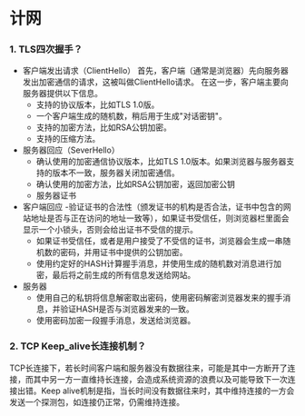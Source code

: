 # 计网
### 1. TLS四次握手？
- 客户端发出请求（ClientHello）
首先，客户端（通常是浏览器）先向服务器发出加密通信的请求，这被叫做ClientHello请求。
在这一步，客户端主要向服务器提供以下信息。
    - 支持的协议版本，比如TLS 1.0版。
    - 一个客户端生成的随机数，稍后用于生成"对话密钥"。
    - 支持的加密方法，比如RSA公钥加密。
    - 支持的压缩方法。
- 服务器回应（SeverHello）
    - 确认使用的加密通信协议版本，比如TLS 1.0版本。如果浏览器与服务器支持的版本不一致，服务器关闭加密通信。
    - 确认使用的加密方法，比如RSA公钥加密，返回加密公钥
    - 服务器证书
- 客户端回应
    -验证证书的合法性（颁发证书的机构是否合法，证书中包含的网站地址是否与正在访问的地址一致等），如果证书受信任，则浏览器栏里面会显示一个小锁头，否则会给出证书不受信的提示。
    - 如果证书受信任，或者是用户接受了不受信的证书，浏览器会生成一串随机数的密码，并用证书中提供的公钥加密。
    - 使用约定好的HASH计算握手消息，并使用生成的随机数对消息进行加密，最后将之前生成的所有信息发送给网站。
- 服务器
    - 使用自己的私钥将信息解密取出密码，使用密码解密浏览器发来的握手消息，并验证HASH是否与浏览器发来的一致。
    - 使用密码加密一段握手消息，发送给浏览器。

### 2. TCP Keep_alive长连接机制？
TCP长连接下，若长时间客户端和服务器没有数据往来，可能是其中一方断开了连接，而其中另一方一直维持长连接，会造成系统资源的浪费以及可能导致下一次连接出错。Keep alive机制是指，当长时间没有数据往来时，其中维持连接的一方会发送一个探测包，如连接仍正常，仍需维持连接。
